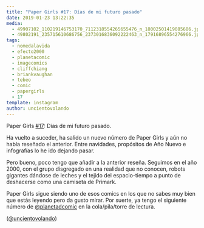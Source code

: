 ```yaml
---
title: "Paper Girls #17: Días de mi futuro pasado"
date: 2019-01-23 13:22:35
media: 
  - 49907102_110219146753170_7112318554265655476_n_18002501419085686.jpg
  - 49802191_235715610686756_2373016836092222463_n_17916896554276966.jpg
tags: 
  - nomedalavida
  - efecto2000
  - planetacomic
  - imagecomics
  - cliffchiang
  - briankvaughan
  - tebeo
  - comic
  - papergirls
  - 17
template: instagram
author: uncientovolando
---
```


Paper Girls [#17](/tags/17): Días de mi futuro pasado.

Ha vuelto a suceder, ha salido un nuevo número de Paper Girls y aún no había reseñado el anterior. Entre navidades, propósitos de Año Nuevo e infografías lo he ido dejando pasar.

Pero bueno, poco tengo que añadir a la anterior reseña. Seguimos en el año 2000, con el grupo disgregado en una realidad que no conocen, robots gigantes dándose de leches y el tejido del espacio-tiempo a punto de deshacerse como una camiseta de Primark.

Paper Girls sigue siendo uno de esos comics en los que no sabes muy bien que estás leyendo pero da gusto mirar. Por suerte, ya tengo el siguiente número de [@planetadcomic](https://instagram.com/planetadcomic) en la cola/pila/torre de lectura.

([@uncientovolando](https://instagram.com/uncientovolando))
